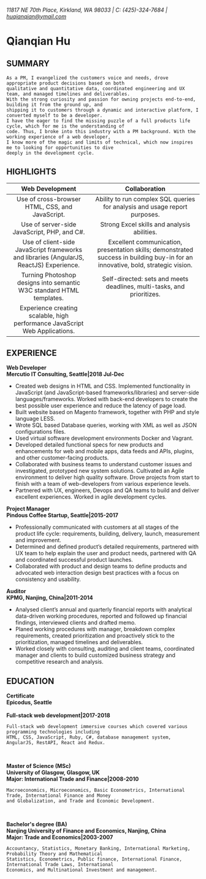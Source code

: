 


###### 11817 NE 70th Place, Kirkland, WA 98033 | C: (425)-324-7684 | huqianqian@ymail.com ######          
Qianqian Hu
===
SUMMARY
---
```
As a PM, I evangelized the customers voice and needs, drove appropriate product decisions based on both
qualitative and quantitative data, coordinated engineering and UX team, and managed timelines and deliverables.
With the strong curiosity and passion for owning projects end-to-end, building it from the ground up, and
shipping it to customers through a dynamic and interactive platform, I converted myself to be a developer.
I have the eager to find the missing puzzle of a full products life cycle, which for me is the understanding of
code. Thus, I broke into this industry with a PM background. With the working experience of a web developer,
I know more of the magic and limits of technical, which now inspires me to looking for opportunities to dive
deeply in the development cycle.
```

HIGHLIGHTS
---
| Web Development | Collaboration   |
| :-------------: | :-------------: |
| Use of cross-browser HTML, CSS, and JavaScript. | Ability to run complex SQL queries for analysis and usage report purposes. |
| Use of server-side JavaScript, PHP, and C#. |Strong Excel skills and analysis abilities. |
| Use of client-side JavaScript frameworks and libraries (AngularJS, ReactJS) Experience.| Excellent communication, presentation skills; demonstrated success in building buy-in for an innovative, bold, strategic vision. |
| Turning Photoshop designs into semantic W3C standard HTML templates. | Self-directed: sets and meets deadlines, multi-tasks, and prioritizes. |
| Experience creating scalable, high performance JavaScript Web Applications. |   |


EXPERIENCE
---
**Web Developer**<br/>
**Mercutio IT Consulting, Seattle|2018 Jul-Dec**<br/>
+ Created web designs in HTML and CSS. Implemented functionality in JavaScript (and JavaScript-based frameworks/libraries) and server-side languages/frameworks. Worked with back-end developers to create the best possible user experience and reduce the latency of page load.
+ Built website based on Magento framework, together with PHP and style language LESS.
+ Wrote SQL based Database queries, working with XML as well as JSON configurations files.
+ Used virtual software development environments Docker and Vagrant.
+ Developed detailed functional specs for new products and enhancements for web and mobile apps, data feeds and APIs, plugins, and other customer-facing products.
+ Collaborated with business teams to understand customer issues and investigated, prototyped new system solutions. Cultivated an Agile environment to deliver high quality software. Drove projects from start to finish with a team of web-developers from various experience levels.
+ Partnered with UX, engineers, Devops and QA teams to build and deliver excellent experiences. Worked in agile development cycles.

**Project Manager**<br/>
**Pindous Coffee Startup, Seattle|2015-2017**<br/>
+ Professionally communicated with customers at all stages of the product life cycle: requirements, building, delivery, launch, measurement and improvement.
+ Determined and defined product’s detailed requirements, partnered with UX team to help explain the user and product needs, partnered with QA and coordinated successful product launches.
+ Collaborated with product and design teams to define products and advocated web interaction design best practices with a focus on consistency and usability.

**Auditor**<br/>
**KPMG, Nanjing, China|2011-2014**<br/>
+ Analysed client’s annual and quarterly financial reports with analytical data-driven working procedures, reported and followed up financial findings, interviewed clients and drafted memo.
+ Planed working procedures with manager, breakdown complex requirements, created prioritization and proactively stick to the prioritization, managed timelines and deliverables.
+ Worked closely with consulting, auditing and client teams, coordinated manager and clients to build customized business strategy and competitive research and analysis.

EDUCATION
---
**Certificate**<br/>
**Epicodus, Seattle**<br/> 		
**Full-stack web development|2017-2018**<br/>
```
Full-stack web development immersive courses which covered various programming technologies including
HTML, CSS, JavaScript, Ruby, C#, database management system, AngularJS, RestAPI, React and Redux.
```
<br/>

**Master of Science (MSc)**<br/>
**University of Glasgow, Glasgow, UK**<br/>
**Major: International Trade and Finance|2008-2010**<br/>
```
Macroeconomics, Microeconomics, Basic Econometrics, International Trade, International Finance and Money
and Globalization, and Trade and Economic Development.
```
<br/>

**Bachelor's degree (BA)**<br/>
**Nanjing University of Finance and Economics, Nanjing, China**<br/>
**Major: Trade and Economics|2003-2007**<br/>
```
Accountancy, Statistics, Monetary Banking, International Marketing, Probability Theory and Mathematical
Statistics, Econometrics, Public finance, International Finance, International Trade Laws, International
Economics, and Multinational Investment and management.
```
